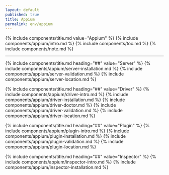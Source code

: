 ```yaml
---
layout: default
published: true
title: Appium
permalink: env/appium
---
```


{% include components/title.md value="Appium" %}
{% include components/appium/intro.md %}
{% include components/toc.md %}
{% include components/note.md %}

---

<!-- Server -->
{% include components/title.md heading="##" value="Server" %}
{% include components/appium/server-installation.md %}
{% include components/appium/server-validation.md %}
{% include components/appium/server-location.md %}

<!-- Driver -->
{% include components/title.md heading="##" value="Driver" %}
{% include components/appium/driver-intro.md %}
{% include components/appium/driver-installation.md %}
{% include components/appium/driver-doctor.md %}
{% include components/appium/driver-validation.md %}
{% include components/appium/driver-location.md %}

<!-- Plugin -->
{% include components/title.md heading="##" value="Plugin" %}
{% include components/appium/plugin-intro.md %}
{% include components/appium/plugin-installation.md %}
{% include components/appium/plugin-validation.md %}
{% include components/appium/plugin-location.md %}

<!-- Inspector -->
{% include components/title.md heading="##" value="Inspector" %}
{% include components/appium/inspector-intro.md %}
{% include components/appium/inspector-installation.md %}
